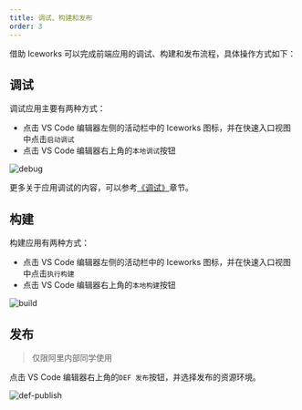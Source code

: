 ```yaml
---
title: 调试、构建和发布
order: 3
---
```


借助 Iceworks 可以完成前端应用的调试、构建和发布流程，具体操作方式如下：

## 调试

调试应用主要有两种方式：

- 点击 VS Code 编辑器左侧的活动栏中的 Iceworks 图标，并在快速入口视图中点击`启动调试`
- 点击 VS Code 编辑器右上角的`本地调试`按钮

![debug](https://img.alicdn.com/tfs/TB1eBQbSrY1gK0jSZTEXXXDQVXa-1440-900.gif)

更多关于应用调试的内容，可以参考[《调试》](https://github.com/ice-lab/iceworks/blob/master/extensions/iceworks-app/docs/debug.md)章节。

## 构建

构建应用有两种方式：

- 点击 VS Code 编辑器左侧的活动栏中的 Iceworks 图标，并在快速入口视图中点击`执行构建`
- 点击 VS Code 编辑器右上角的`本地构建`按钮

![build](https://img.alicdn.com/tfs/TB10JwmSuL2gK0jSZFmXXc7iXXa-1440-900.gif)

## 发布

> 仅限阿里内部同学使用

点击 VS Code 编辑器右上角的`DEF 发布`按钮，并选择发布的资源环境。

![def-publish](https://img.alicdn.com/tfs/TB1i_ukhLzO3e4jSZFxXXaP_FXa-1440-900.gif)
